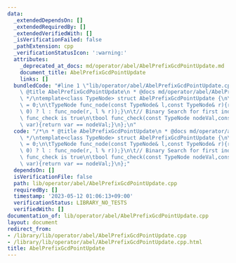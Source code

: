 ```yaml
---
data:
  _extendedDependsOn: []
  _extendedRequiredBy: []
  _extendedVerifiedWith: []
  _isVerificationFailed: false
  _pathExtension: cpp
  _verificationStatusIcon: ':warning:'
  attributes:
    _deprecated_at_docs: md/operator/abel/AbelPrefixGcdPointUpdate.md
    document_title: AbelPrefixGcdPointUpdate
    links: []
  bundledCode: "#line 1 \"lib/operator/abel/AbelPrefixGcdPointUpdate.cpp\"\n/*\n *\
    \ @title AbelPrefixGcdPointUpdate\n * @docs md/operator/abel/AbelPrefixGcdPointUpdate.md\n\
    \ */\ntemplate<class TypeNode> struct AbelPrefixGcdPointUpdate {\n\tTypeNode unit_node\
    \ = 0;\n\tTypeNode func_node(const TypeNode& l,const TypeNode& r){return ((r ==\
    \ 0) ? l : func_node(r, l % r));}\n\t// Binary Search for first index at where\
    \ func_check is true\n\tbool func_check(const TypeNode nodeVal,const TypeNode&\
    \ var){return var == nodeVal;}\n};\n"
  code: "/*\n * @title AbelPrefixGcdPointUpdate\n * @docs md/operator/abel/AbelPrefixGcdPointUpdate.md\n\
    \ */\ntemplate<class TypeNode> struct AbelPrefixGcdPointUpdate {\n\tTypeNode unit_node\
    \ = 0;\n\tTypeNode func_node(const TypeNode& l,const TypeNode& r){return ((r ==\
    \ 0) ? l : func_node(r, l % r));}\n\t// Binary Search for first index at where\
    \ func_check is true\n\tbool func_check(const TypeNode nodeVal,const TypeNode&\
    \ var){return var == nodeVal;}\n};"
  dependsOn: []
  isVerificationFile: false
  path: lib/operator/abel/AbelPrefixGcdPointUpdate.cpp
  requiredBy: []
  timestamp: '2023-05-12 01:06:13+09:00'
  verificationStatus: LIBRARY_NO_TESTS
  verifiedWith: []
documentation_of: lib/operator/abel/AbelPrefixGcdPointUpdate.cpp
layout: document
redirect_from:
- /library/lib/operator/abel/AbelPrefixGcdPointUpdate.cpp
- /library/lib/operator/abel/AbelPrefixGcdPointUpdate.cpp.html
title: AbelPrefixGcdPointUpdate
---
```

